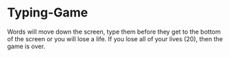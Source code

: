 # Typing-Game
Words will move down the screen, type them before they get to the bottom of the screen or you will lose a life. If you lose all of your lives (20), then the game is over.
